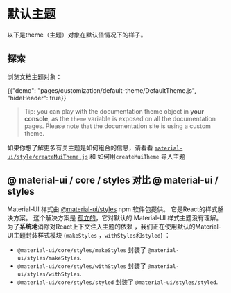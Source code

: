 # 默认主题

<p class="description">以下是theme（主题）对象在默认值情况下的样子。</p>

## 探索

浏览文档主题对象：

{{"demo": "pages/customization/default-theme/DefaultTheme.js", "hideHeader": true}}

> Tip: you can play with the documentation theme object in **your console**, as the `theme` variable is exposed on all the documentation pages. Please note that the documentation site is using a custom theme.

如果你想了解更多有关主题是如何组合的信息，请看看 [`material-ui/style/createMuiTheme.js`](https://github.com/mui-org/material-ui/blob/master/packages/material-ui/src/styles/createMuiTheme.js) 和 如何用`createMuiTheme` 导入主题

## @ material-ui / core / styles 对比 @ material-ui / styles

Material-UI 样式由 [@material-ui/styles](/styles/basics/) npm 软件包提供。 它是React的样式解决方案。 这个解决方案是 [孤立的](https://bundlephobia.com/result?p=@material-ui/styles)，它对默认的 Material-UI 样式主题没有理解。 为了**系统地**消除对React上下文注入主题的依赖 ，我们正在使用默认的Material-UI主题封装样式模块 (` makeStyles ` ，` withStyles `和`styled`) ：

- `@material-ui/core/styles/makeStyles` 封装了 `@material-ui/styles/makeStyles`.
- `@material-ui/core/styles/withStyles` 封装了 `@material-ui/styles/withStyles`.
- `@material-ui/core/styles/styled` 封装了 `@material-ui/styles/styled`.